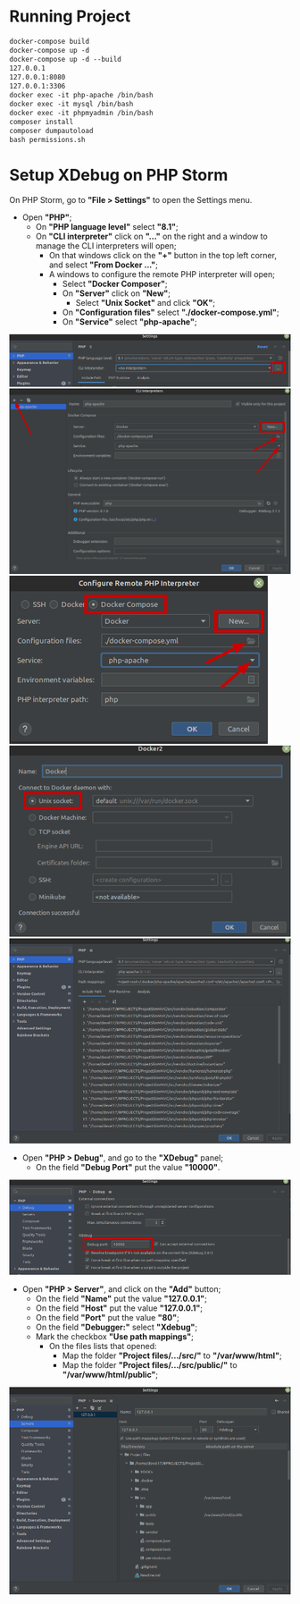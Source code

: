 # Running Project
```
docker-compose build  
docker-compose up -d  
docker-compose up -d --build  
127.0.0.1  
127.0.0.1:8080  
127.0.0.1:3306  
docker exec -it php-apache /bin/bash
docker exec -it mysql /bin/bash
docker exec -it phpmyadmin /bin/bash
composer install  
composer dumpautoload
bash permissions.sh  
```



# Setup XDebug on PHP Storm

On PHP Storm, go to **"File > Settings"** to open the Settings menu.  

- Open **"PHP"**;
    - On **"PHP language level"** select **"8.1"**;
    - On **"CLI interpreter"** click on **"..."** on the right and a window to manage the CLI interpreters will open;
      - On that windows click on the **"+"** button in the top left corner, and select **"From Docker ..."**;
      - A windows to configure the remote PHP interpreter will open;
        - Select **"Docker Composer"**;
        - On **"Server"** click on **"New"**;
          - Select **"Unix Socket"** and click **"OK"**;
        - On **"Configuration files"** select **"./docker-compose.yml"**;
        - On **"Service"** select **"php-apache"**;

![PHP Image](%23DOCs/images/phpstorm-xdebug/1-0-PHP.png)
![PHP Image](%23DOCs/images/phpstorm-xdebug/1-1-Cli-Interpreter.png)
![PHP Image](%23DOCs/images/phpstorm-xdebug/1-2-Remote-PHP-Interpreter.png)
![PHP Image](%23DOCs/images/phpstorm-xdebug/1-3-Server.png)
![PHP Image](%23DOCs/images/phpstorm-xdebug/1-4-PHP-Final.png)



- Open **"PHP > Debug"**, and go to the **"XDebug"** panel;
  - On the field **"Debug Port"** put the value **"10000"**.

![PHP Image](%23DOCs/images/phpstorm-xdebug/2-0-Debug.png)



- Open **"PHP > Server"**, and click on the **"Add"** button;
  - On the field **"Name"** put the value **"127.0.0.1"**;
  - On the field **"Host"** put the value **"127.0.0.1"**;
  - On the field **"Port"** put the value **"80"**;
  - On the field **"Debugger:"** select **"Xdebug"**;
  - Mark the checkbox **"Use path mappings"**;
    - On the files lists that opened:
      - Map the folder **"Project files/.../src/"** to **"/var/www/html"**;
      - Map the folder **"Project files/.../src/public/"** to **"/var/www/html/public"**;

![PHP Image](%23DOCs/images/phpstorm-xdebug/3-0-Server.png)
